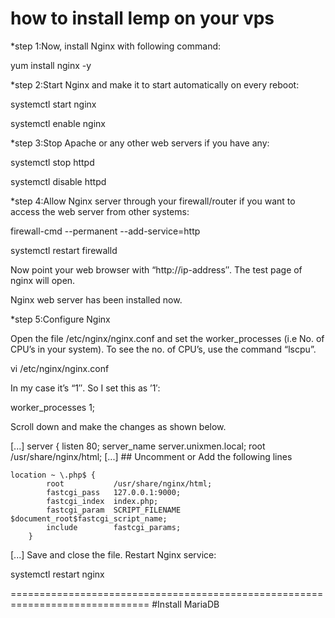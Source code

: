 # how to install lemp on your vps

*step 1:Now, install Nginx with following command:

yum install nginx -y

*step 2:Start Nginx and make it to start automatically on every reboot:

systemctl start nginx 

systemctl enable nginx

*step 3:Stop Apache or any other web servers if you have any:

systemctl stop httpd

systemctl disable httpd

*step 4:Allow Nginx server through your firewall/router if you want to access the web server from other systems:

firewall-cmd --permanent --add-service=http

systemctl restart firewalld

Now point your web browser with “http://ip-address″. The test page of nginx will open.

Nginx web server has been installed now.

*step 5:Configure Nginx

Open the file /etc/nginx/nginx.conf and set the worker_processes (i.e No. of CPU’s in your system). To see the no. of CPU’s, use the command “lscpu”.

vi /etc/nginx/nginx.conf

In my case it’s “1″. So I set this as ’1′:

worker_processes 1;

Scroll down and make the changes as shown below.

[...]
server {
        listen       80;
        server_name  server.unixmen.local;
        root         /usr/share/nginx/html;
[...]
    ## Uncomment or Add the following lines

    location ~ \.php$ {
            root           /usr/share/nginx/html;
            fastcgi_pass   127.0.0.1:9000;
            fastcgi_index  index.php;
            fastcgi_param  SCRIPT_FILENAME  $document_root$fastcgi_script_name;
            include        fastcgi_params;
        }

[...]
Save and close the file. Restart Nginx service:

systemctl restart nginx

==============================================================================
#Install MariaDB
